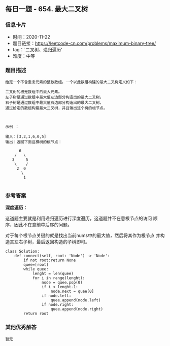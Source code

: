 ## 每日一题 - 654. 最大二叉树

### 信息卡片

- 时间：2020-11-22
- 题目链接：https://leetcode-cn.com/problems/maximum-binary-tree/
- tag：`二叉树、递归遍历'
- 难度：中等


### 题目描述

```
给定一个不含重复元素的整数数组。一个以此数组构建的最大二叉树定义如下：

二叉树的根是数组中的最大元素。
左子树是通过数组中最大值左边部分构造出的最大二叉树。
右子树是通过数组中最大值右边部分构造出的最大二叉树。
通过给定的数组构建最大二叉树，并且输出这个树的根节点。

 

示例 ：

输入：[3,2,1,6,0,5]
输出：返回下面这棵树的根节点：

      6
    /   \
   3     5
    \    / 
     2  0   
       \
        1
 

```

### 参考答案

**深度遍历：**

这道题主要就是利用递归遍历进行深度遍历，这道题并不在意根节点的访问
顺序，因此不在意前中后序的问题。

对于每个根节点关键的就是找出当前nums中的最大值，然后将其作为根节点
并构造其左右子树，最后返回构造的子树即可。

```
class Solution:
    def connect(self, root: 'Node') -> 'Node':
        if not root:return None
        quee=[root]
        while quee:
            lenght = len(quee)
            for i in range(lenght):
                node = quee.pop(0)
                if i < lenght-1:
                    node.next = quee[0]
                if node.left:
                    quee.append(node.left)
                if node.right:
                    quee.append(node.right)
        return root
```


### 其他优秀解答

```
暂无
```
 